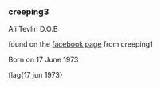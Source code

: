 ### creeping3

Ali Tevlin D.O.B

found on the [facebook page](https://www.facebook.com/ali.tevlin) from creeping1

Born on 17 June 1973

flag{17 jun 1973}
